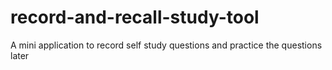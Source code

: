 # record-and-recall-study-tool

A mini application to record self study questions and practice the questions later